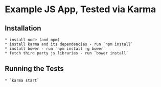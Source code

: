 # Example JS App, Tested via Karma

## Installation
	* install node (and npm)
	* install karma and its dependencies - run `npm install`
	* install bower - run `npm install -g bower`
	* fetch third party js libraries - run `bower install`

## Running the Tests
	* `karma start`
